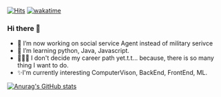 
[![Hits](https://hits.seeyoufarm.com/api/count/incr/badge.svg?url=https%3A%2F%2Fgithub.com%2Fnerdchanii&count_bg=%2379C83D&title_bg=%23555555&icon=github.svg&icon_color=%23E7E7E7&title=hits&edge_flat=false)](https://hits.seeyoufarm.com)
[![wakatime](https://wakatime.com/badge/user/93533dd6-6385-422a-b0e3-515c7dd78a33.svg)](https://wakatime.com/@93533dd6-6385-422a-b0e3-515c7dd78a33)
<!--
**narongchan/narongchan** is a ✨ _special_ ✨ repository because its `README.md` (this file) appears on your GitHub profile.
-->
### Hi there 👋
- 🔭 I’m now working on social service Agent instead of military serivce
- 🌱 I’m learning python, Java, Javascript. 
- 👨🏻‍💻 I don't decide my career path yet.t.t...
      because, there is so many thing I want to do.
- ✨I'm currently interesting ComputerVison, BackEnd, FrontEnd, ML.



[![Anurag's GitHub stats](https://github-readme-stats.vercel.app/api?username=nerdchanii&count_private=true&&theme=onedark&show_icons=true&icon_color=4a3)](https://github.com/anuraghazra/github-readme-stats)


